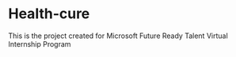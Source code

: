 # Health-cure
 This is the project created for Microsoft Future Ready Talent Virtual Internship Program
